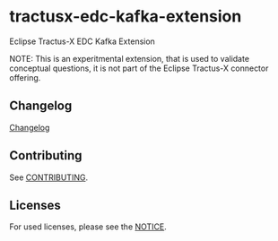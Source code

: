 # tractusx-edc-kafka-extension
Eclipse Tractus-X EDC Kafka Extension

NOTE: This is an experitmental extension, that is used to validate conceptual questions, it is not part of the Eclipse Tractus-X connector offering.


## Changelog

[Changelog](CHANGELOG.md)

## Contributing

See [CONTRIBUTING](CONTRIBUTING.md).

## Licenses

For used licenses, please see the [NOTICE](NOTICE.md).

